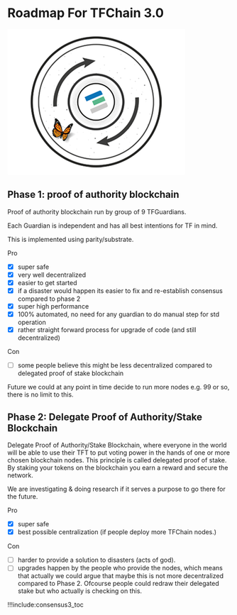 
# Roadmap For TFChain 3.0

![](img/limitedsupply.png)

## Phase 1: proof of authority blockchain

Proof of authority blockchain run by group of 9 TFGuardians.

Each Guardian is independent and has all best intentions for TF in mind.

This is implemented using parity/substrate.

Pro

- [X] super safe 
- [X] very well decentralized
- [X] easier to get started
- [X] if a disaster would happen its easier to fix and re-establish consensus compared to phase 2
- [X] super high performance
- [X] 100% automated, no need for any guardian to do manual step for std operation
- [X] rather straight forward process for upgrade of code (and still decentralized)

Con

- [ ] some people believe this might be less decentralized compared to delegated proof of stake blockchain

Future we could at any point in time decide to run more nodes e.g. 99 or so, there is no limit to this.

## Phase 2: Delegate Proof of Authority/Stake Blockchain

Delegate Proof of Authority/Stake Blockchain, where everyone in the world will be able to use their TFT to put voting power in the hands of one or more chosen blockchain nodes. This principle is called delegated proof of stake. By staking your tokens on the blockchain you earn a reward and secure the network.

We are investigating & doing research if it serves a purpose to go there for the future.

Pro

- [X] super safe 
- [X] best possible centralization (if people deploy more TFChain nodes.)

Con

- [ ] harder to provide a solution to disasters (acts of god).
- [ ] upgrades happen by the people who provide the nodes, which means that actually we could argue that maybe this is not more decentralized compared to Phase 2. Ofcourse people could redraw their delegated stake but who actually is checking on this.

!!!include:consensus3_toc